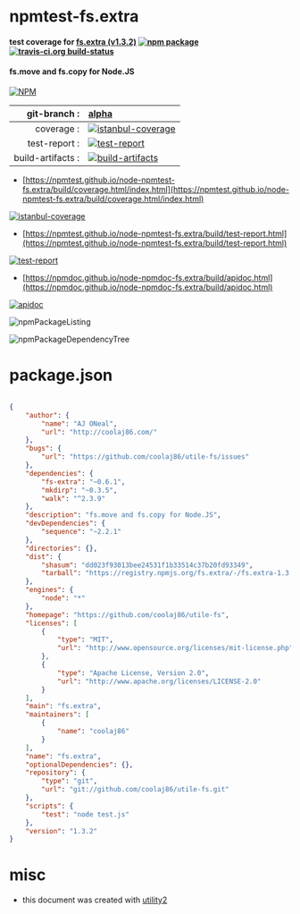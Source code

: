 # npmtest-fs.extra

#### test coverage for  [fs.extra (v1.3.2)](https://github.com/coolaj86/utile-fs)  [![npm package](https://img.shields.io/npm/v/npmtest-fs.extra.svg?style=flat-square)](https://www.npmjs.org/package/npmtest-fs.extra) [![travis-ci.org build-status](https://api.travis-ci.org/npmtest/node-npmtest-fs.extra.svg)](https://travis-ci.org/npmtest/node-npmtest-fs.extra)

#### fs.move and fs.copy for Node.JS

[![NPM](https://nodei.co/npm/fs.extra.png?downloads=true&downloadRank=true&stars=true)](https://www.npmjs.com/package/fs.extra)

| git-branch : | [alpha](https://github.com/npmtest/node-npmtest-fs.extra/tree/alpha)|
|--:|:--|
| coverage : | [![istanbul-coverage](https://npmtest.github.io/node-npmtest-fs.extra/build/coverage.badge.svg)](https://npmtest.github.io/node-npmtest-fs.extra/build/coverage.html/index.html)|
| test-report : | [![test-report](https://npmtest.github.io/node-npmtest-fs.extra/build/test-report.badge.svg)](https://npmtest.github.io/node-npmtest-fs.extra/build/test-report.html)|
| build-artifacts : | [![build-artifacts](https://npmtest.github.io/node-npmtest-fs.extra/glyphicons_144_folder_open.png)](https://github.com/npmtest/node-npmtest-fs.extra/tree/gh-pages/build)|

- [https://npmtest.github.io/node-npmtest-fs.extra/build/coverage.html/index.html](https://npmtest.github.io/node-npmtest-fs.extra/build/coverage.html/index.html)

[![istanbul-coverage](https://npmtest.github.io/node-npmtest-fs.extra/build/screenCapture.buildCi.browser.%252Ftmp%252Fbuild%252Fcoverage.lib.html.png)](https://npmtest.github.io/node-npmtest-fs.extra/build/coverage.html/index.html)

- [https://npmtest.github.io/node-npmtest-fs.extra/build/test-report.html](https://npmtest.github.io/node-npmtest-fs.extra/build/test-report.html)

[![test-report](https://npmtest.github.io/node-npmtest-fs.extra/build/screenCapture.buildCi.browser.%252Ftmp%252Fbuild%252Ftest-report.html.png)](https://npmtest.github.io/node-npmtest-fs.extra/build/test-report.html)

- [https://npmdoc.github.io/node-npmdoc-fs.extra/build/apidoc.html](https://npmdoc.github.io/node-npmdoc-fs.extra/build/apidoc.html)

[![apidoc](https://npmdoc.github.io/node-npmdoc-fs.extra/build/screenCapture.buildCi.browser.%252Ftmp%252Fbuild%252Fapidoc.html.png)](https://npmdoc.github.io/node-npmdoc-fs.extra/build/apidoc.html)

![npmPackageListing](https://npmtest.github.io/node-npmtest-fs.extra/build/screenCapture.npmPackageListing.svg)

![npmPackageDependencyTree](https://npmtest.github.io/node-npmtest-fs.extra/build/screenCapture.npmPackageDependencyTree.svg)



# package.json

```json

{
    "author": {
        "name": "AJ ONeal",
        "url": "http://coolaj86.com/"
    },
    "bugs": {
        "url": "https://github.com/coolaj86/utile-fs/issues"
    },
    "dependencies": {
        "fs-extra": "~0.6.1",
        "mkdirp": "~0.3.5",
        "walk": "^2.3.9"
    },
    "description": "fs.move and fs.copy for Node.JS",
    "devDependencies": {
        "sequence": "~2.2.1"
    },
    "directories": {},
    "dist": {
        "shasum": "dd023f93013bee24531f1b33514c37b20fd93349",
        "tarball": "https://registry.npmjs.org/fs.extra/-/fs.extra-1.3.2.tgz"
    },
    "engines": {
        "node": "*"
    },
    "homepage": "https://github.com/coolaj86/utile-fs",
    "licenses": [
        {
            "type": "MIT",
            "url": "http://www.opensource.org/licenses/mit-license.php"
        },
        {
            "type": "Apache License, Version 2.0",
            "url": "http://www.apache.org/licenses/LICENSE-2.0"
        }
    ],
    "main": "fs.extra",
    "maintainers": [
        {
            "name": "coolaj86"
        }
    ],
    "name": "fs.extra",
    "optionalDependencies": {},
    "repository": {
        "type": "git",
        "url": "git://github.com/coolaj86/utile-fs.git"
    },
    "scripts": {
        "test": "node test.js"
    },
    "version": "1.3.2"
}
```



# misc
- this document was created with [utility2](https://github.com/kaizhu256/node-utility2)
